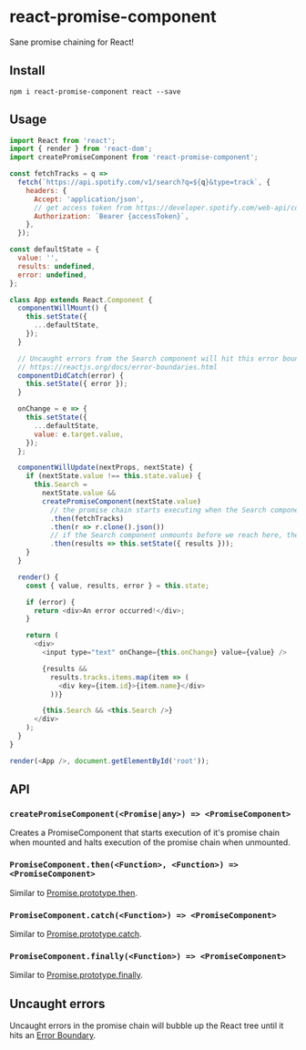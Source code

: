 # react-promise-component

Sane promise chaining for React!

## Install

```
npm i react-promise-component react --save
```

## Usage

```js
import React from 'react';
import { render } from 'react-dom';
import createPromiseComponent from 'react-promise-component';

const fetchTracks = q =>
  fetch(`https://api.spotify.com/v1/search?q=${q}&type=track`, {
    headers: {
      Accept: 'application/json',
      // get access token from https://developer.spotify.com/web-api/console/get-search-item/
      Authorization: `Bearer {accessToken}`,
    },
  });

const defaultState = {
  value: '',
  results: undefined,
  error: undefined,
};

class App extends React.Component {
  componentWillMount() {
    this.setState({
      ...defaultState,
    });
  }

  // Uncaught errors from the Search component will hit this error boundary.
  // https://reactjs.org/docs/error-boundaries.html
  componentDidCatch(error) {
    this.setState({ error });
  }

  onChange = e => {
    this.setState({
      ...defaultState,
      value: e.target.value,
    });
  };

  componentWillUpdate(nextProps, nextState) {
    if (nextState.value !== this.state.value) {
      this.Search =
        nextState.value &&
        createPromiseComponent(nextState.value)
          // the promise chain starts executing when the Search component mounts
          .then(fetchTracks)
          .then(r => r.clone().json())
          // if the Search component unmounts before we reach here, then this callback will not execute
          .then(results => this.setState({ results }));
    }
  }

  render() {
    const { value, results, error } = this.state;

    if (error) {
      return <div>An error occurred!</div>;
    }

    return (
      <div>
        <input type="text" onChange={this.onChange} value={value} />

        {results &&
          results.tracks.items.map(item => (
            <div key={item.id}>{item.name}</div>
          ))}

        {this.Search && <this.Search />}
      </div>
    );
  }
}

render(<App />, document.getElementById('root'));
```

## API

### `createPromiseComponent(<Promise|any>) => <PromiseComponent>`

Creates a PromiseComponent that starts execution of it's promise chain when mounted and halts execution of the promise chain when unmounted.

### `PromiseComponent.then(<Function>, <Function>) => <PromiseComponent>`

Similar to [Promise.prototype.then](https://developer.mozilla.org/en-US/docs/Web/JavaScript/Reference/Global_Objects/Promise/then).

### `PromiseComponent.catch(<Function>) => <PromiseComponent>`

Similar to [Promise.prototype.catch](https://developer.mozilla.org/en-US/docs/Web/JavaScript/Reference/Global_Objects/Promise/catch).

### `PromiseComponent.finally(<Function>) => <PromiseComponent>`

Similar to [Promise.prototype.finally](https://developer.mozilla.org/en-US/docs/Web/JavaScript/Reference/Global_Objects/Promise/finally).

## Uncaught errors

Uncaught errors in the promise chain will bubble up the React tree until it hits an [Error Boundary](https://reactjs.org/docs/error-boundaries.html).
